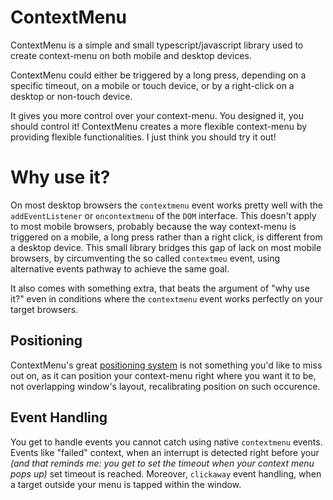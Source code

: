 # ContextMenu

ContextMenu is a simple and small typescript/javascript library used to create context-menu on both mobile and desktop devices.

ContextMenu could either be triggered by a long press, depending on a specific timeout, on a mobile or touch device, or by a right-click on a desktop or non-touch device.

It gives you more control over your context-menu. You designed it, you should control it! ContextMenu creates a more flexible context-menu by providing flexible functionalities.
I just think you should try it out!

# Why use it?

On most desktop browsers the `contextmenu` event works pretty well with the `addEventListener` or `oncontextmenu` of the `DOM` interface. This doesn't apply to most mobile browsers, probably because the way context-menu is triggered on a mobile, a long press rather than a right click, is different from a desktop device. This small library bridges this gap of lack on most mobile browsers, by circumventing the so called `contextmeu` event, using alternative events pathway to achieve the same goal.

It also comes with something extra, that beats the argument of "why use it?" even in conditions where the `contextmenu` event works perfectly on your target browsers.

## Positioning

ContextMenu's great [positioning system](position.md) is not something you'd like to miss out on, as it can position your context-menu right where you want it to be, not overlapping window's layout, recalibrating position on such occurence.

## Event Handling

You get to handle events you cannot catch using native `contextmenu` events. Events like "failed" context, when an interrupt is detected right before your _(and that reminds me: you get to set the timeout when your context menu pops up)_ set timeout is reached. Moreover, `clickaway` event handling, when a target outside your menu is tapped within the window.

